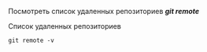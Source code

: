 Посмотреть список удаленных репозиториев ***git remote***

Список удаленных репозиториев

```
git remote -v
```